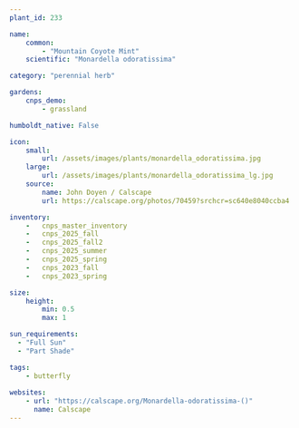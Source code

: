 ```yaml
---
plant_id: 233 

name: 
    common: 
        - "Mountain Coyote Mint"  
    scientific: "Monardella odoratissima"  

category: "perennial herb"

gardens:
    cnps_demo:
        - grassland

humboldt_native: False

icon: 
    small: 
        url: /assets/images/plants/monardella_odoratissima.jpg 
    large: 
        url: /assets/images/plants/monardella_odoratissima_lg.jpg 
    source: 
        name: John Doyen / Calscape 
        url: https://calscape.org/photos/70459?srchcr=sc640e8040ccba4

inventory: 
    -   cnps_master_inventory
    -   cnps_2025_fall
    -   cnps_2025_fall2
    -   cnps_2025_summer
    -   cnps_2025_spring
    -   cnps_2023_fall
    -   cnps_2023_spring

size:
    height: 
        min: 0.5
        max: 1

sun_requirements:
  - "Full Sun"
  - "Part Shade"

tags: 
    - butterfly
 
websites: 
    - url: "https://calscape.org/Monardella-odoratissima-()"
      name: Calscape
---
```


